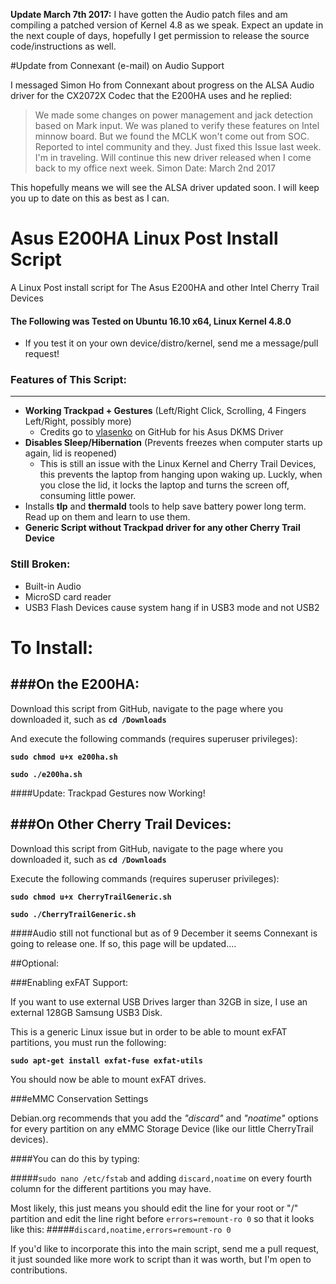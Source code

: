 **Update March 7th 2017:** I have gotten the Audio patch files and am compiling a patched version of Kernel 4.8 as we speak. Expect an update in the next couple of days, hopefully I get permission to release the source code/instructions as well. 

#Update from Connexant (e-mail) on Audio Support

I messaged Simon Ho from Connexant about progress on the ALSA Audio driver for the CX2072X Codec that the E200HA uses and he replied: 

> We made some changes on power management and jack detection based on Mark input. We was planed to verify these features on Intel minnow board. But we found the MCLK won't come out from SOC. Reported to intel community and they. Just fixed this Issue last week. 
I'm in traveling. Will continue this new driver released when I come back to my office next week. 
Simon
Date: March 2nd 2017

This hopefully means we will see the ALSA driver updated soon. I will keep you up to date on this as best as I can. 

# Asus E200HA Linux Post Install Script
A Linux Post install script for The Asus E200HA and other Intel Cherry Trail Devices

#### The Following was Tested on Ubuntu 16.10 x64, Linux Kernel 4.8.0

  - If you test it on your own device/distro/kernel, send me a message/pull request!

### Features of This Script:
---
  - **Working Trackpad + Gestures** (Left/Right Click, Scrolling, 4 Fingers Left/Right, possibly more)
    - Credits go to [vlasenko](https://github.com/vlasenko/hid-asus-dkms) on GitHub for his Asus DKMS Driver
  - **Disables Sleep/Hibernation** (Prevents freezes when computer starts up again, lid is reopened)
    - This is still an issue with the Linux Kernel and Cherry Trail Devices, this prevents the laptop from hanging upon waking up. Luckly, when you close the lid, it locks the laptop and turns the screen off, consuming little power.
  - Installs **tlp** and **thermald** tools to help save battery power long term. Read up on them and learn to use them.
  - **Generic Script without Trackpad driver for any other Cherry Trail Device**

### Still Broken:
  - Built-in Audio
  - MicroSD card reader
  - USB3 Flash Devices cause system hang if in USB3 mode and not USB2

# To Install:

###On the E200HA:
---
Download this script from GitHub, navigate to the page where you downloaded it, such as **```cd /Downloads```**

And execute the following commands (requires superuser privileges):

**```sudo chmod u+x e200ha.sh```**

**```sudo ./e200ha.sh```**

####Update: Trackpad Gestures now Working!

###On Other Cherry Trail Devices:
---
Download this script from GitHub, navigate to the page where you downloaded it, such as **```cd /Downloads```**

Execute the following commands (requires superuser privileges):

**```sudo chmod u+x CherryTrailGeneric.sh```**

**```sudo ./CherryTrailGeneric.sh```**

####Audio still not functional but as of 9 December it seems Connexant is going to release one. If so, this page will be updated....

##Optional:

###Enabling exFAT Support:

If you want to use external USB Drives larger than 32GB in size, I use an external 128GB Samsung USB3 Disk.

This is a generic Linux issue but in order to be able to mount exFAT partitions, you must run the following:

**```sudo apt-get install exfat-fuse exfat-utils```**

You should now be able to mount exFAT drives.

###eMMC Conservation Settings

Debian.org recommends that you add the *"discard"* and *"noatime"* options for every partition on any eMMC Storage Device (like our little CherryTrail devices).

####You can do this by typing:

#####```sudo nano /etc/fstab```
and adding ```discard,noatime``` on every fourth column for the different partitions you may have.

Most likely, this just means you should edit the line for your root or "/" partition and edit the line right before ```errors=remount-ro 0``` so that it looks like this:
#####```discard,noatime,errors=remount-ro 0```

If you'd like to incorporate this into the main script, send me a pull request, it just sounded like more work to script than it was worth, but I'm open to contributions.

